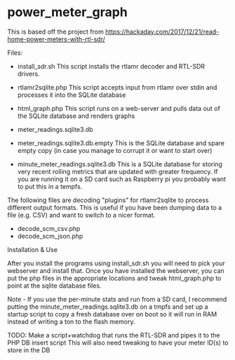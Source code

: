 # power_meter_graph

This is based off the project from https://hackaday.com/2017/12/21/read-home-power-meters-with-rtl-sdr/

Files:
* install_sdr.sh
This script installs the rtlamr decoder and RTL-SDR drivers.

* rtlamr2sqlite.php
This script accepts input from rtlamr over stdin and processes it into the SQLite database

* html_graph.php
This script runs on a web-server and pulls data out of the SQLite database and renders graphs

* meter_readings.sqlite3.db
* meter_readings.sqlite3.db.empty
This is the SQLite database and spare empty copy (in case you manage to corrupt it or want to start over)

* minute_meter_readings.sqlite3.db
This is a SQLite database for storing very recent rolling metrics that are updated with greater frequency.
If you are running it on a SD card such as Raspberry pi you probably want to put this in a tempfs.

The following files are decoding "plugins" for rtlamr2sqlite to process different output formats.
This is useful if you have been dumping data to a file (e.g. CSV) and want to switch to a nicer format.
* decode_scm_csv.php
* decode_scm_json.php



Installation & Use

After you install the programs using install_sdr.sh you will need to pick your webserver and install that.
Once you have installed the webserver, you can put the php files in the appropriate locations and
tweak html_graph.php to point at the sqlite database files.

Note - If you use the per-minute stats and run from a SD card, I recommend putting the
minute_meter_readings.sqlite3.db on a tmpfs and set up a startup script to copy a fresh database
over on boot so it will run in RAM instead of writing a ton to the flash memory.

TODO: Make a script+watchdog that runs the RTL-SDR and pipes it to the PHP DB insert script
This will also need tweaking to have your meter ID(s) to store in the DB
